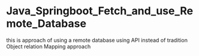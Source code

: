 # Java_Springboot_Fetch_and_use_Remote_Database
this is approach of using a remote database using API instead of tradition Object relation Mapping approach

